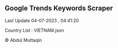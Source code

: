 

## Google Trends Keywords Scraper 
 
Last Update 04-07-2023 , 04:41:20

Country List :
VIETNAM.json



© Abdul Muttaqin 
